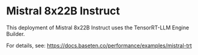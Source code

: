 # Mistral 8x22B Instruct

This deployment of Mistral 8x22B Instruct uses the TensorRT-LLM Engine Builder.

For details, see: https://docs.baseten.co/performance/examples/mistral-trt
